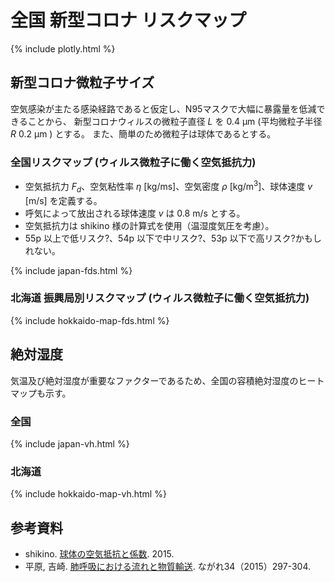# 全国 新型コロナ リスクマップ

{% include plotly.html %}

## 新型コロナ微粒子サイズ

空気感染が主たる感染経路であると仮定し、N95マスクで大幅に暴露量を低減できることから、
新型コロナウィルスの微粒子直径 $L$ を 0.4 μm (平均微粒子半径 $R$ 0.2 μm ) とする。
また、簡単のため微粒子は球体であるとする。

### 全国リスクマップ (ウィルス微粒子に働く空気抵抗力)

* 空気抵抗力 $F_d$、空気粘性率 $\eta$ [kg/ms]、空気密度 $\rho$ [kg/m${}^3$]、球体速度 $v$ [m/s] を定義する。
* 呼気によって放出される球体速度 $v$ は 0.8 m/s とする。
* 空気抵抗力は shikino 様の計算式を使用（温湿度気圧を考慮）。
* 55p 以上で低リスク?、54p 以下で中リスク?、53p 以下で高リスク?かもしれない。

{% include japan-fds.html %}

### 北海道 振興局別リスクマップ (ウィルス微粒子に働く空気抵抗力)

{% include hokkaido-map-fds.html %}

## 絶対湿度

気温及び絶対湿度が重要なファクターであるため、全国の容積絶対湿度のヒートマップも示す。

### 全国

{% include japan-vh.html %}

### 北海道

{% include hokkaido-map-vh.html %}

## 参考資料

* shikino. [球体の空気抵抗と係数](https://slpr.sakura.ne.jp/qp/air-resistance/). 2015.
* 平原, 吉崎. [肺呼吸における流れと物質輸送](https://www.nagare.or.jp/download/noauth.html?d=34-4tokushu5.pdf&dir=144). ながれ34（2015）297-304.


